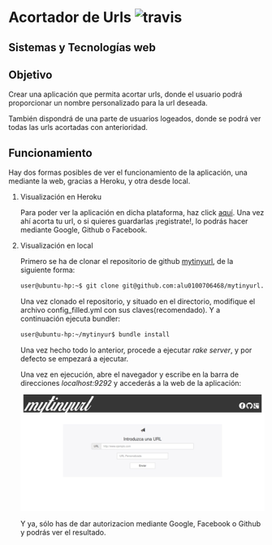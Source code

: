 Acortador de Urls  ![travis](https://travis-ci.org/alu0100706468/mytinyurl.svg?branch=master)
=========
Sistemas y Tecnologías web
---------------------------


Objetivo
-----

Crear una aplicación que permita acortar urls, donde el usuario podrá proporcionar un nombre personalizado para la url deseada.

También dispondrá de una parte de usuarios logeados, donde se podrá ver todas las urls acortadas con anterioridad.

Funcionamiento
-----

Hay dos formas posibles de ver el funcionamiento de la aplicación, una mediante la web, gracias a Heroku, y otra desde local.

1. Visualización en Heroku
    
    Para poder ver la aplicación en dicha plataforma, haz click [aquí].
    Una vez ahí acorta tu url, o si quieres guardarlas ¡registrate!, lo podrás hacer mediante Google, Github o Facebook.

2. Visualización en local

    Primero se ha de clonar el repositorio de github [mytinyurl], de la siguiente forma: 
    
    ```sh
    user@ubuntu-hp:~$ git clone git@github.com:alu0100706468/mytinyurl.git
    ```
    Una vez clonado el repositorio, y situado en el directorio, modifique el archivo config_filled.yml con sus claves(recomendado). Y a continuación ejecuta bundler:
    
    ```sh
    user@ubuntu-hp:~/mytinyur$ bundle install
    ```
    
    Una vez hecho todo lo anterior, procede a ejecutar *rake server*, y por defecto se empezará a ejecutar.
    
    Una vez en ejecución, abre el navegador y escribe en la barra de direcciones *localhost:9292* y accederás a la web de la aplicación:
    
    ![ejemplo navegador](https://raw.githubusercontent.com/alu0100706468/mytinyurl/master/public/img/ejemplo.png)
    
    Y ya, sólo has de dar autorizacion mediante Google, Facebook o Github y podrás ver el resultado.
    
    

[aquí]:http://my-tiny-url.herokuapp.com
[mytinyurl]:https://github.com/alu0100706468/mytinyurl.git
